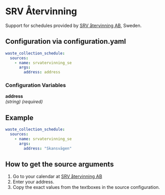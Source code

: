 # SRV Återvinning

Support for schedules provided by [SRV återvinning AB](https://www.srvatervinning.se/), Sweden.

## Configuration via configuration.yaml

```yaml
waste_collection_schedule:
  sources:
    - name: srvatervinning_se
      args:
        address: address
```

### Configuration Variables

**address**  
*(string) (required)*

## Example

```yaml
waste_collection_schedule:
  sources:
    - name: srvatervinning_se
      args:
        address: "Skansvägen"

```

## How to get the source arguments

1. Go to your calendar at [SRV återvinning AB](https://www.srvatervinning.se/sophamtning/privat/hamtinformation-och-driftstorningar)
2. Enter your address.
3. Copy the exact values from the textboxes in the source configuration. 
